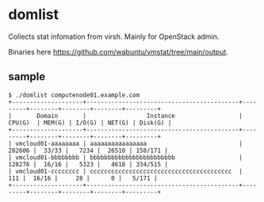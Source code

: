 # domlist
Collects stat infomation from virsh. Mainly for OpenStack admin.

Binaries here https://github.com/wabuntu/vmstat/tree/main/output.

## sample

```
$ ./domlist computenode01.example.com
+--------------------+-------------------------------------------+---------+--------+--------+--------+---------+
|       Domain       |                 Instance                  | CPU(G)  | MEM(G) | I/O(G) | NET(G) | Disk(G) |
+--------------------+-------------------------------------------+---------+--------+--------+--------+---------+
| vmcloud01-aaaaaaaa | aaaaaaaaaaaaaaaa                          |  282606 |  33/33 |   7234 |  26510 | 158/171 |
| vmcloud01-bbbbbbbb | bbbbbbbbbbbbbbbbbbbbbbbb                  |  128276 |  16/16 |   5323 |   4618 | 334/515 |
| vmcloud01-cccccccc | cccccccccccccccccccccccccccccccccccccccc  |     111 |  16/16 |     28 |      0 |   5/171 |
+--------------------+-------------------------------------------+---------+--------+--------+--------+---------+
```
